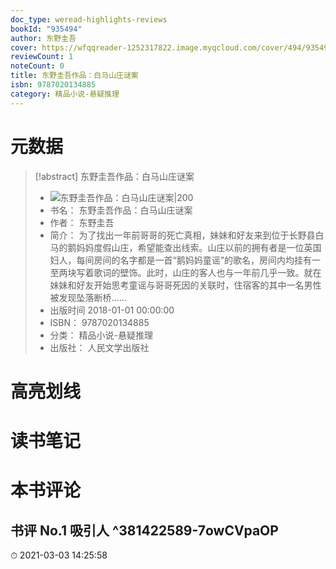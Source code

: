 ```yaml
---
doc_type: weread-highlights-reviews
bookId: "935494"
author: 东野圭吾
cover: https://wfqqreader-1252317822.image.myqcloud.com/cover/494/935494/t7_935494.jpg
reviewCount: 1
noteCount: 0
title: 东野圭吾作品：白马山庄谜案
isbn: 9787020134885
category: 精品小说-悬疑推理
---
```

# 元数据
> [!abstract] 东野圭吾作品：白马山庄谜案
> - ![ 东野圭吾作品：白马山庄谜案|200](https://wfqqreader-1252317822.image.myqcloud.com/cover/494/935494/t7_935494.jpg)
> - 书名： 东野圭吾作品：白马山庄谜案
> - 作者： 东野圭吾
> - 简介： 为了找出一年前哥哥的死亡真相，妹妹和好友来到位于长野县白马的鹅妈妈度假山庄，希望能查出线索。山庄以前的拥有者是一位英国妇人，每间房间的名字都是一首“鹅妈妈童谣”的歌名，房间内均挂有一至两块写着歌词的壁饰。此时，山庄的客人也与一年前几乎一致。就在妹妹和好友开始思考童谣与哥哥死因的关联时，住宿客的其中一名男性被发现坠落断桥……
> - 出版时间 2018-01-01 00:00:00
> - ISBN： 9787020134885
> - 分类： 精品小说-悬疑推理
> - 出版社： 人民文学出版社

# 高亮划线

# 读书笔记

# 本书评论

## 书评 No.1 吸引人 ^381422589-7owCVpaOP
⏱ 2021-03-03 14:25:58
